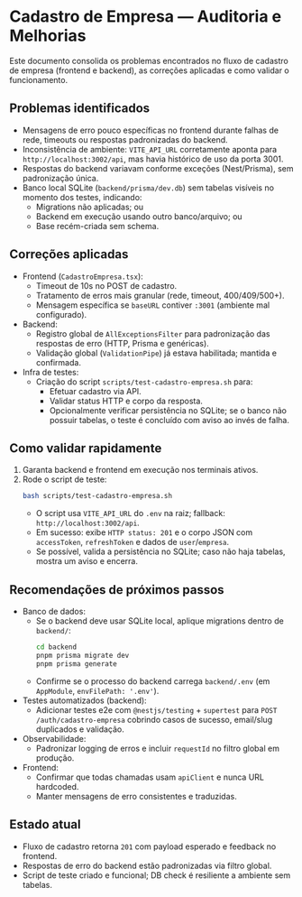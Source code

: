 # Cadastro de Empresa — Auditoria e Melhorias

Este documento consolida os problemas encontrados no fluxo de cadastro de empresa (frontend e backend), as correções aplicadas e como validar o funcionamento.

## Problemas identificados
- Mensagens de erro pouco específicas no frontend durante falhas de rede, timeouts ou respostas padronizadas do backend.
- Inconsistência de ambiente: `VITE_API_URL` corretamente aponta para `http://localhost:3002/api`, mas havia histórico de uso da porta 3001. 
- Respostas do backend variavam conforme exceções (Nest/Prisma), sem padronização única.
- Banco local SQLite (`backend/prisma/dev.db`) sem tabelas visíveis no momento dos testes, indicando:
  - Migrations não aplicadas; ou
  - Backend em execução usando outro banco/arquivo; ou
  - Base recém-criada sem schema.

## Correções aplicadas
- Frontend (`CadastroEmpresa.tsx`):
  - Timeout de 10s no POST de cadastro.
  - Tratamento de erros mais granular (rede, timeout, 400/409/500+).
  - Mensagem específica se `baseURL` contiver `:3001` (ambiente mal configurado).
- Backend:
  - Registro global de `AllExceptionsFilter` para padronização das respostas de erro (HTTP, Prisma e genéricas).
  - Validação global (`ValidationPipe`) já estava habilitada; mantida e confirmada.
- Infra de testes:
  - Criação do script `scripts/test-cadastro-empresa.sh` para:
    - Efetuar cadastro via API.
    - Validar status HTTP e corpo da resposta.
    - Opcionalmente verificar persistência no SQLite; se o banco não possuir tabelas, o teste é concluído com aviso ao invés de falha.

## Como validar rapidamente
1. Garanta backend e frontend em execução nos terminais ativos.
2. Rode o script de teste:
   ```bash
   bash scripts/test-cadastro-empresa.sh
   ```
   - O script usa `VITE_API_URL` do `.env` na raiz; fallback: `http://localhost:3002/api`.
   - Em sucesso: exibe `HTTP status: 201` e o corpo JSON com `accessToken`, `refreshToken` e dados de `user`/`empresa`.
   - Se possível, valida a persistência no SQLite; caso não haja tabelas, mostra um aviso e encerra.

## Recomendações de próximos passos
- Banco de dados:
  - Se o backend deve usar SQLite local, aplique migrations dentro de `backend/`:
    ```bash
    cd backend
    pnpm prisma migrate dev
    pnpm prisma generate
    ```
  - Confirme se o processo do backend carrega `backend/.env` (em `AppModule`, `envFilePath: '.env'`).
- Testes automatizados (backend):
  - Adicionar testes e2e com `@nestjs/testing` + `supertest` para `POST /auth/cadastro-empresa` cobrindo casos de sucesso, email/slug duplicados e validação.
- Observabilidade:
  - Padronizar logging de erros e incluir `requestId` no filtro global em produção.
- Frontend:
  - Confirmar que todas chamadas usam `apiClient` e nunca URL hardcoded.
  - Manter mensagens de erro consistentes e traduzidas.

## Estado atual
- Fluxo de cadastro retorna `201` com payload esperado e feedback no frontend.
- Respostas de erro do backend estão padronizadas via filtro global.
- Script de teste criado e funcional; DB check é resiliente a ambiente sem tabelas.